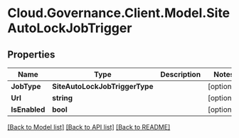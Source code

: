 # Cloud.Governance.Client.Model.SiteAutoLockJobTrigger
## Properties

Name | Type | Description | Notes
------------ | ------------- | ------------- | -------------
**JobType** | **SiteAutoLockJobTriggerType** |  | [optional] 
**Url** | **string** |  | [optional] 
**IsEnabled** | **bool** |  | [optional] 

[[Back to Model list]](../README.md#documentation-for-models) [[Back to API list]](../README.md#documentation-for-api-endpoints) [[Back to README]](../README.md)

